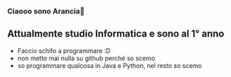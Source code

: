 ### Ciaooo sono Arancia🍊 

 ## Attualmente studio Informatica e sono al 1° anno 
 
 - Faccio schifo a programmare :D
 - non metto mai nulla su github perché so scemo
 - so programmare qualcosa in Java e Python, nel resto so scemo

<!---
arancinosbarazzino/arancinosbarazzino is a ✨ special ✨ repository because its `README.md` (this file) appears on your GitHub profile.
You can click the Preview link to take a look at your changes.
--->
